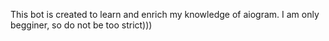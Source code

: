 This bot is created to learn and enrich my knowledge of aiogram. 
I am only begginer, so do not be too strict)))